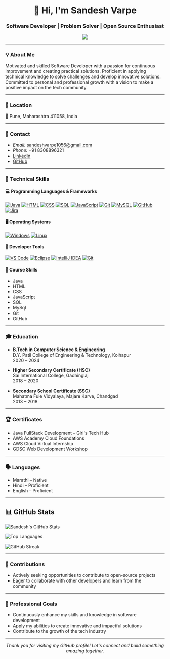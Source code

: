 <div align="center">

 <h1>👋 Hi, I'm Sandesh Varpe </h1>

### Software Developer | Problem Solver | Open Source Enthusiast

<a href="https://github.com/SandeshVarpe10">
 <p align="center">
   <img src="https://readme-typing-svg.herokuapp.com?font=Fira+Code&weight=600&pause=1000&color=F75C7E&width=435&lines=Java+Full+Stack+Developer;DevOps+Enthusiast;Loves+to+automate+everything" />

  </p></a>

</div>

---

### 💡 About Me

Motivated and skilled Software Developer with a passion for continuous improvement and creating practical solutions. Proficient in applying technical knowledge to solve challenges and develop innovative solutions. Committed to personal and professional growth with a vision to make a positive impact on the tech community.

---

### 📍 Location

📌 Pune, Maharashtra 411058, India

---

### 📧 Contact

- *Email:* sandeshvarpe1056@gmail.com  
- *Phone:* +91 8308896321  
- [LinkedIn](https://www.linkedin.com/in/sandesh-varpe-790795205/)  
- [GitHub](https://github.com/SandeshVarpe10)

---

### 🚀 Technical Skills

#### 💻 Programming Languages & Frameworks

[![Java](https://img.shields.io/badge/Java-ED8B00?style=for-the-badge&logo=java&logoColor=white)](https://www.java.com/)
[![HTML](https://img.shields.io/badge/HTML-E34F26?style=for-the-badge&logo=html5&logoColor=white)](https://developer.mozilla.org/en-US/docs/Web/HTML)
[![CSS](https://img.shields.io/badge/CSS-1572B6?style=for-the-badge&logo=css3&logoColor=white)](https://developer.mozilla.org/en-US/docs/Web/CSS)
[![SQL](https://img.shields.io/badge/SQL-4479A1?style=for-the-badge&logo=mysql&logoColor=white)](https://www.mysql.com/)
[![JavaScript](https://img.shields.io/badge/JavaScript-F7DF1E?style=for-the-badge&logo=javascript&logoColor=000000)](https://developer.mozilla.org/en-US/docs/Web/JavaScript)
[![Git](https://img.shields.io/badge/Git-F05032?style=for-the-badge&logo=git&logoColor=white)](https://git-scm.com/)
[![MySQL](https://img.shields.io/badge/MySQL-005C84?style=for-the-badge&logo=mysql&logoColor=white)](https://www.mysql.com/)
[![GitHub](https://img.shields.io/badge/GitHub-181717?style=for-the-badge&logo=github&logoColor=white)](https://github.com/)
[![Jira](https://img.shields.io/badge/Jira-0052CC?style=for-the-badge&logo=jira&logoColor=white)](https://www.atlassian.com/software/jira)

#### 🖥️ Operating Systems

[![Windows](https://img.shields.io/badge/Windows-0078D7?style=for-the-badge&logo=windows&logoColor=white)](https://www.microsoft.com/en-us/windows)
[![Linux](https://img.shields.io/badge/Linux-FCC624?style=for-the-badge&logo=linux&logoColor=black)](https://www.linux.org/)

#### 🧰 Developer Tools

[![VS Code](https://img.shields.io/badge/VS_Code-007ACC?style=for-the-badge&logo=visual-studio-code&logoColor=white)](https://code.visualstudio.com/)
[![Eclipse](https://img.shields.io/badge/Eclipse-2C2255?style=for-the-badge&logo=eclipse&logoColor=white)](https://www.eclipse.org/)
[![IntelliJ IDEA](https://img.shields.io/badge/IntelliJ_IDEA-000000?style=for-the-badge&logo=intellij-idea&logoColor=white)](https://www.jetbrains.com/idea/)
[![Git](https://img.shields.io/badge/Git-F05032?style=for-the-badge&logo=git&logoColor=white)](https://git-scm.com/)


#### 📘 Course Skills

- Java   
- HTML
- CSS 
- JavaScript
- SQL
- MySql
- Git
- GitHub


---

### 🎓 Education

- **B.Tech in Computer Science & Engineering**  
  D.Y. Patil College of Engineering & Technology, Kolhapur  
  2020 – 2024

- **Higher Secondary Certificate (HSC)**  
  Sai International College, Gadhinglaj  
  2018 – 2020

- **Secondary School Certificate (SSC)**  
  Mahatma Fule Vidyalaya, Majare Karve, Chandgad  
  2013 – 2018


---

### 🏆 Certificates

- Java FullStack Development – Giri's Tech Hub
- AWS Academy Cloud Foundations
- AWS Cloud Virtual Internship
- GDSC Web Development Workshop

---

### 🗣️ Languages

- Marathi – Native  
- Hindi – Proficient  
- English – Proficient

---

## 📊 GitHub Stats

![Sandesh's GitHub Stats](https://github-readme-stats.vercel.app/api?username=SandeshVarpe10&show_icons=true&theme=tokyonight&hide_border=true)

![Top Languages](https://github-readme-stats.vercel.app/api/top-langs/?username=SandeshVarpe10&layout=compact&theme=tokyonight&hide_border=true)

![GitHub Streak](https://github-readme-streak-stats.herokuapp.com?user=SandeshVarpe10&theme=tokyonight&hide_border=true)

---


### 🌟 Contributions

- Actively seeking opportunities to contribute to open-source projects  
- Eager to collaborate with other developers and learn from the community

---

### 💼 Professional Goals

- Continuously enhance my skills and knowledge in software development  
- Apply my abilities to create innovative and impactful solutions  
- Contribute to the growth of the tech industry

---

<div align="center">

*Thank you for visiting my GitHub profile! Let's connect and build something amazing together.*

</div>
